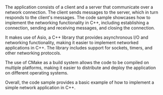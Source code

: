 The application consists of a client and a server that communicate over a network connection. The client sends messages to the server, which in turn responds to the client's messages. The code sample showcases how to implement the networking functionality in C++, including establishing a connection, sending and receiving messages, and closing the connection.

It makes use of Asio, a C++ library that provides asynchronous I/O and networking functionality, making it easier to implement networked applications in C++. The library includes support for sockets, timers, and other networking protocols.

The use of CMake as a build system allows the code to be compiled on multiple platforms, making it easier to distribute and deploy the application on different operating systems.

Overall, the code sample provides a basic example of how to implement a simple network application in C++.
